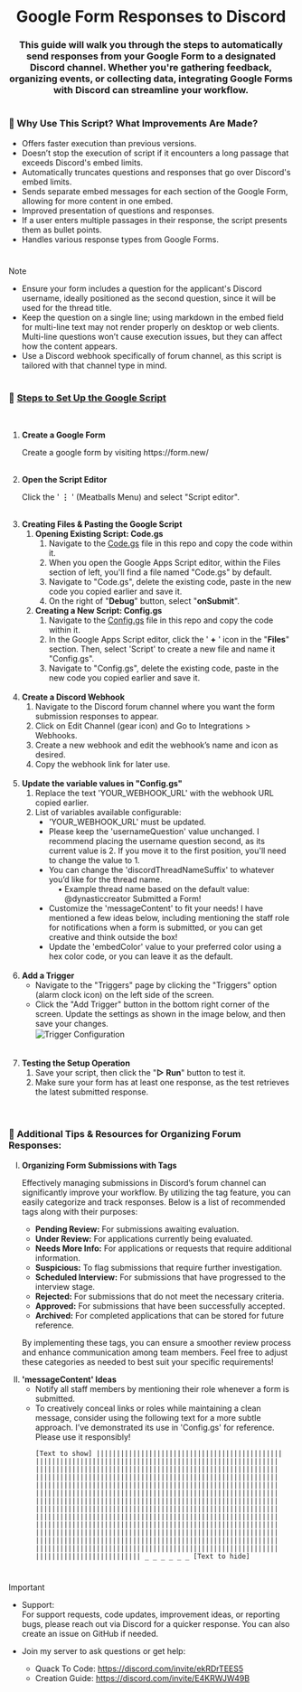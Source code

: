 <!-- Title & Description -->
<h1></h1>
<h1 align="center">Google Form Responses to Discord</h1>
<h3 align="center">
    This guide will walk you through the steps to automatically send responses from your Google Form to a designated Discord channel. Whether you're gathering feedback, organizing events, or collecting data, integrating Google Forms with Discord can streamline your workflow.
</h3>

<!-- Why Use This Script -->
<h1></h1>
<h3>🤔 Why Use This Script? What Improvements Are Made?</h3>
<ul>
    <li>Offers faster execution than previous versions.</li>
    <li>Doesn’t stop the execution of script if it encounters a long passage that exceeds Discord's embed limits.</li>
    <li>Automatically truncates questions and responses that go over Discord's embed limits.</li>
    <li>Sends separate embed messages for each section of the Google Form, allowing for more content in one embed.</li>
    <li>Improved presentation of questions and responses.</li>
    <li>If a user enters multiple passages in their response, the script presents them as bullet points.</li>
    <li>Handles various response types from Google Forms.</li>
</ul>

<!-- Prerequisites -->
<h1></h1>

> [!NOTE]
> - Ensure your form includes a question for the applicant's Discord username, ideally positioned as the second question, since it will be used for the thread title.
> - Keep the question on a single line; using markdown in the embed field for multi-line text may not render properly on desktop or web clients. Multi-line questions won’t cause execution issues, but they can affect how the content appears.
> - Use a Discord webhook specifically of forum channel, as this script is tailored with that channel type in mind.

<!-- Steps-by-Step Instructions -->
<h1></h1>
<h3>📝 <u>Steps to Set Up the Google Script</u></h3><br>
<ol>
    <li>  <!-- Step 1 -->
        <strong>Create a Google Form</strong>
        <p>Create a google form by visiting https://form.new/</p>
    </li><br>
    <li>  <!-- Step 2 -->
        <strong>Open the Script Editor</strong>
        <p>Click the ' <strong>⋮</strong> ' (Meatballs Menu) and select "Script editor".</p>
    </li><br>
    <li>  <!-- Step 3 -->
        <strong>Creating Files & Pasting the Google Script</strong>
        <ol>
            <li>  <!-- Step 3.1 -->
                <strong>Opening Existing Script: Code.gs</strong>
                <ol>
                    <li>Navigate to the <a href = "Google_Apps_Script_V2\Code.gs">Code.gs</a> file in this repo and copy the code within it.</li>
                    <li>When you open the Google Apps Script editor, within the Files section of left, you'll find a file named "Code.gs" by default.</li>
                    <li>Navigate to "Code.gs", delete the existing code, paste in the new code you copied earlier and save it.</li>
                    <li>On the right of "<strong>Debug</strong>" button, select "<strong>onSubmit</strong>".</li>
                </ol>
            </li>
            <li>  <!-- Step 3.2 -->
                <strong>Creating a New Script: Config.gs</strong>
                <ol>
                    <li>Navigate to the <a href = "Google_Apps_Script_V2\Config.gs">Config.gs</a> file in this repo and copy the code within it.</li>
                    <li>In the Google Apps Script editor, click the ' <strong>+</strong> ' icon in the "<strong>Files</strong>" section. Then, select 'Script' to create a new file and name it "Config.gs".</li>
                    <li>Navigate to "Config.gs", delete the existing code, paste in the new code you copied earlier and save it.</li>
                </ol>
            </li>
        </ol>
    </li><br>
    <li>  <!-- Step 4 -->
        <strong>Create a Discord Webhook</strong>
        <ol>
            <li>Navigate to the Discord forum channel where you want the form submission responses to appear.</li>
            <li>Click on Edit Channel (gear icon) and Go to Integrations > Webhooks.</li>
            <li>Create a new webhook and edit the webhook’s name and icon as desired.</li>
            <li>Copy the webhook link for later use.</li>
        </ol>
    </li><br>
    <li>  <!-- Step 5 -->
        <strong>Update the variable values in "Config.gs"</strong>
        <ol>
            <li>Replace the text 'YOUR_WEBHOOK_URL' with the webhook URL copied earlier.</li>
            <li>List of variables available configurable:
                <ul type = "disc">
                    <li>'YOUR_WEBHOOK_URL' must be updated.</li>
                    <li>Please keep the 'usernameQuestion' value unchanged. I recommend placing the username question second, as its current value is 2. If you move it to the first position, you'll need to change the value to 1.</li>
                    <li>
                        You can change the 'discordThreadNameSuffix' to whatever you’d like for the thread name.
                        <br>&nbsp;&nbsp;&nbsp;&nbsp;• Example thread name based on the default value:
                        <br>&nbsp;&nbsp;&nbsp;&nbsp;&nbsp;&nbsp;&nbsp;@dynasticcreator Submitted a Form!
                    </li>
                    <li>Customize the 'messageContent' to fit your needs! I have mentioned a few ideas below, including mentioning the staff role for notifications when a form is submitted, or you can get creative and think outside the box!</li>
                    <li>Update the 'embedColor' value to your preferred color using a hex color code, or you can leave it as the default.</li>
                </ul>
            </li>
        </ol>
    </li><br>
    <li>  <!-- Step 6 -->
        <strong>Add a Trigger</strong>
        <ul>
            <li>Navigate to the "Triggers" page by clicking the "Triggers" option (alarm clock icon) on the left side of the screen.</li>
            <li>
                Click the "Add Trigger" button in the bottom right corner of the screen. Update the settings as shown in the image below, and then save your changes.<br>
                <a rel="noopener">
                    <img alt="Trigger Configuration" align="center" src="https://github.com/mouryaabhay/Google_Form_Response_To_Discord/assets/158826825/3a9ec28e-8878-48fa-9282-d466e8d54529">
                </a>
            </li><br>
        </ul>
    </li><br>
    <li>  <!-- Step 7 -->
        <strong>Testing the Setup Operation</strong>
        <ol>
            <li>Save your script, then click the "<strong>▷ Run</strong>" button to test it.</li>
            <li>Make sure your form has at least one response, as the test retrieves the latest submitted response.</li>
        </ol>
    </li><br>
</ol>

<h1></h1>
<h3>📝 Additional Tips & Resources for Organizing Forum Responses:</h3>

<ol type="I">
    <li>
        <strong>Organizing Form Submissions with Tags</strong>
        <p>Effectively managing submissions in Discord’s forum channel can significantly improve your workflow. By utilizing the tag feature, you can easily categorize and track responses. Below is a list of recommended tags along with their purposes:</p>
        <ul>
            <li><strong>Pending Review:</strong> For submissions awaiting evaluation.</li>
            <li><strong>Under Review:</strong> For applications currently being evaluated.</li>
            <li><strong>Needs More Info:</strong> For applications or requests that require additional information.</li>
            <li><strong>Suspicious:</strong> To flag submissions that require further investigation.</li>
            <li><strong>Scheduled Interview:</strong> For submissions that have progressed to the interview stage.</li>
            <li><strong>Rejected:</strong> For submissions that do not meet the necessary criteria.</li>
            <li><strong>Approved:</strong> For submissions that have been successfully accepted.</li>
            <li><strong>Archived:</strong> For completed applications that can be stored for future reference.</li>
        </ul>
        <p>By implementing these tags, you can ensure a smoother review process and enhance communication among team members. Feel free to adjust these categories as needed to best suit your specific requirements!</p>
    </li>
    <li>
        <strong>'messageContent' Ideas</strong>
        <ul>
            <li>Notify all staff members by mentioning their role whenever a form is submitted.</li>
            <li>To creatively conceal links or roles while maintaining a clean message, consider using the following text for a more subtle approach. I’ve demonstrated its use in 'Config.gs' for reference. Please use it responsibly!<br><pre><code>[Text to show] ||​||||​||||​||||​||||​||||​||||​||||​||||​||||​||||​||||​||||​||||​||||​||||​||||​||||​||||​||||​||||​||||​||||​||||​||||​||||​||||​||||​||||​||||​||||​||||​||||​||||​||||​||||​||||​||||​||||​||||​||||​||||​||||​||||​||||​||||​||||​||||​||||​||||​||||​||||​||||​||||​||||​||||​||||​||||​||||​||||​||||​||||​||||​||||​||||​||||​||||​||||​||||​||||​||||​||||​||||​||||​||||​||||​||||​||||​||||​||||​||||​||||​||||​||||​||||​||||​||||​||||​||||​||||​||||​||||​||||​||||​||||​||||​||||​||||​||||​||||​||||​||||​||||​||||​||||​||||​||||​||||​||||​||||​||||​||||​||||​||||​||||​||||​||||​||||​||||​||||​||||​||||​||||​||||​||||​||||​||||​||||​||||​||||​||||​||||​||||​||||​||||​||||​||||​||||​||||​||||​||||​||||​||||​||||​||||​||||​||||​||||​||||​||||​||||​||||​||||​||||​||||​||||​||||​||||​||||​||||​||||​||||​||||​||||​||||​||||​||||​||||​||||​||||​||||​||||​||||​||||​||||​||||​||||​||||​||||​||||​||||​||||​||||​||||​||||​||||​||||​||||​||||​||||​||||​||||​||||​||||​||||​||||​||||​||||​|| _ _ _ _ _ _ [Text to hide]</code></pre></li>
        </ul>
    </li>
</ol>

<h1></h1>

> [!IMPORTANT]
> - Support:<br>
>        For support requests, code updates, improvement ideas, or reporting bugs, please reach out via Discord for a quicker response. You can also create an issue on GitHub if needed.
>
> - Join my server to ask questions or get help:<br>
>     - Quack To Code: https://discord.com/invite/ekRDrTEES5<br>
>     - Creation Guide: https://discord.com/invite/E4KRWJW49B